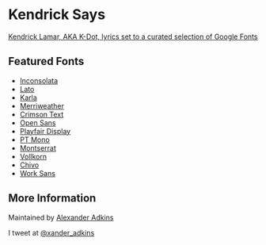 # Kendrick Says
[Kendrick Lamar, AKA K-Dot, lyrics set to a curated selection of Google Fonts](http://xander-adkins.github.io/kendrick-says/)

## Featured Fonts
* [Inconsolata](http://www.google.com/webfonts/specimen/Inconsolata)
* [Lato](http://www.google.com/webfonts/specimen/Lato)
* [Karla](http://www.google.com/webfonts/specimen/Karla)
* [Merriweather](http://www.google.com/webfonts/specimen/Merriweather)
* [Crimson Text](http://www.google.com/webfonts/specimen/Crimson+Text)
* [Open Sans](http://www.google.com/webfonts/specimen/Open+Sans)
* [Playfair Display](http://www.google.com/webfonts/specimen/Playfair+Display)
* [PT Mono](http://www.google.com/webfonts/specimen/PT+Mono)
* [Montserrat](http://www.google.com/webfonts/specimen/Montserrat)
* [Vollkorn](http://www.google.com/webfonts/specimen/Vollkorn)
* [Chivo](http://www.google.com/webfonts/specimen/Chivo)
* [Work Sans](http://www.google.com/webfonts/specimen/Work+Sans)


## More Information
Maintained by [Alexander Adkins](http://www.alexanderadkins.com)

I tweet at [@xander_adkins](https://twitter.com/xander_adkins)
